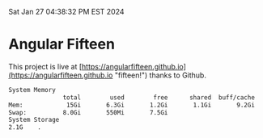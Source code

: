 Sat Jan 27 04:38:32 PM EST 2024

# Angular Fifteen


This project is live at [https://angularfifteen.github.io](https://angularfifteen.github.io "fifteen!") thanks to Github.

```bash
System Memory
               total        used        free      shared  buff/cache   available
Mem:            15Gi       6.3Gi       1.2Gi       1.1Gi       9.2Gi       8.9Gi
Swap:          8.0Gi       550Mi       7.5Gi
System Storage
2.1G	.
